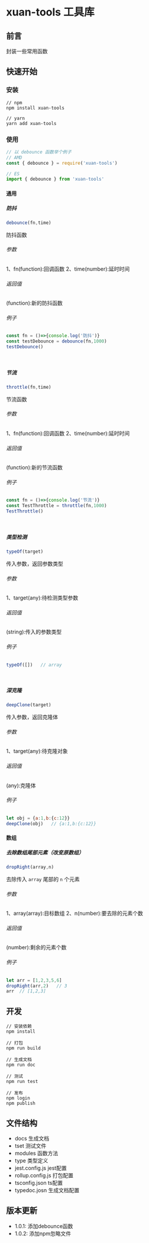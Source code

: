 # xuan-tools 工具库

## 前言
封装一些常用函数

## 快速开始

### 安装
``` shell
// npm 
npm install xuan-tools

// yarn
yarn add xuan-tools

```

### 使用
``` js
// 以 debounce 函数举个例子
// AMD
const { debounce } = require('xuan-tools')

// ES
import { debounce } from 'xuan-tools'
```

#### 通用

##### 防抖
```js
debounce(fn,time)
```
防抖函数
###### 参数
1、fn(function):回调函数
2、time(number):延时时间
###### 返回值
(function):新的防抖函数
###### 例子
```js
const fn = ()=>{console.log('防抖')}
const testDebounce = debounce(fn,1000)
testDebounce()
```
<br/>

##### 节流
```js
throttle(fn,time)
```
节流函数
###### 参数
1、fn(function):回调函数
2、time(number):延时时间
###### 返回值
(function):新的节流函数
###### 例子
```js
const fn = ()=>{console.log('节流')}
const TestThrottle = throttle(fn,1000)
TestThrottle()
```
<br/>

##### 类型检测
```js
typeOf(target)
```
传入参数，返回参数类型
###### 参数
1、target(any):待检测类型参数
###### 返回值
(string):传入的参数类型
###### 例子
```js
typeOf([])   // array
```

<br/>

##### 深克隆
```js
deepClone(target)
```
传入参数，返回克隆体
###### 参数
1、target(any):待克隆对象
###### 返回值
(any):克隆体
###### 例子
```js
let obj = {a:1,b:{c:12}}
deepClone(obj)   // {a:1,b:{c:12}}
```


#### 数组

##### 去除数组尾部元素（改变原数组）
```js
dropRight(array,n)
```
去除传入 `array` 尾部的 `n` 个元素
###### 参数
1、array(array):目标数组
2、n(number):要去除的元素个数
###### 返回值
(number):剩余的元素个数
###### 例子
```js
let arr = [1,2,3,5,6]
dropRight(arr,2)   // 3
arr  // [1,2,3]
```

## 开发

``` shell
// 安装依赖
npm install

// 打包
npm run build

// 生成文档
npm run doc

// 测试
npm run test

// 发布
npm login
npm publish
```

## 文件结构
- docs               生成文档
- tset               测试文件
- modules            函数方法
- type               类型定义
- jest.config.js     jest配置
- rollup.config.js  打包配置
- tsconfig.json      ts配置
- typedoc.josn       生成文档配置 


## 版本更新
- 1.0.1: 添加debounce函数
- 1.0.2: 添加npm忽略文件
